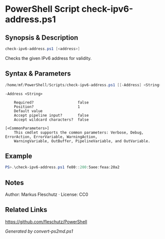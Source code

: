 # PowerShell Script check-ipv6-address.ps1

## Synopsis & Description
```powershell
check-ipv6-address.ps1 [<address>]
```

Checks the given IPv6 address for validity.

## Syntax & Parameters
```powershell
/home/mf/PowerShell/Scripts/check-ipv6-address.ps1 [[-Address] <String>] [<CommonParameters>]
```

```
-Address <String>
    
    Required?                    false
    Position?                    1
    Default value                
    Accept pipeline input?       false
    Accept wildcard characters?  false
```

```
[<CommonParameters>]
    This cmdlet supports the common parameters: Verbose, Debug, ErrorAction, ErrorVariable, WarningAction, 
    WarningVariable, OutBuffer, PipelineVariable, and OutVariable.
```

## Example
```powershell
PS>.\check-ipv6-address.ps1 fe80::200:5aee:feaa:20a2
```


## Notes
Author: Markus Fleschutz · License: CC0

## Related Links
https://github.com/fleschutz/PowerShell

*Generated by convert-ps2md.ps1*
